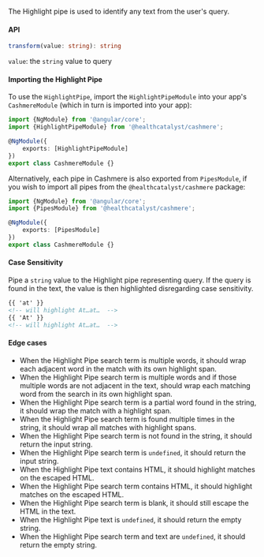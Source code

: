The Highlight pipe is used to identify any text from the user's query.

#### API

```ts
transform(value: string): string
```

`value`: the `string` value to query

#### Importing the Highlight Pipe

To use the `HighlightPipe`, import the `HighlightPipeModule` into your app's `CashmereModule` (which in turn is imported into your app):

```ts
import {NgModule} from '@angular/core';
import {HighlightPipeModule} from '@healthcatalyst/cashmere';

@NgModule({
    exports: [HighlightPipeModule]
})
export class CashmereModule {}
```

Alternatively, each pipe in Cashmere is also exported from `PipesModule`, if you wish to import all pipes from the `@healthcatalyst/cashmere` package:

```ts
import {NgModule} from '@angular/core';
import {PipesModule} from '@healthcatalyst/cashmere';

@NgModule({
    exports: [PipesModule]
})
export class CashmereModule {}
```

#### Case Sensitivity

Pipe a `string` value to the Highlight pipe representing query. If the query is found in the text, the value is then highlighted disregarding case sensitivity.

```html
{{ 'at' }}
<!-- will highlight At…at…  -->
{{ 'At' }}
<!-- will highlight At…at…  -->
```

#### Edge cases

*   When the Highlight Pipe search term is multiple words, it should wrap each adjacent word in the match with its own highlight span.
*   When the Highlight Pipe search term is multiple words and if those multiple words are not adjacent in the text, should wrap each matching word from the search in its own highlight span.
*   When the Highlight Pipe search term is a partial word found in the string, it should wrap the match with a highlight span.
*   When the Highlight Pipe search term is found multiple times in the string, it should wrap all matches with highlight spans.
*   When the Highlight Pipe search term is not found in the string, it should return the input string.
*   When the Highlight Pipe search term is `undefined`, it should return the input string.
*   When the Highlight Pipe text contains HTML, it should highlight matches on the escaped HTML.
*   When the Highlight Pipe search term contains HTML, it should highlight matches on the escaped HTML.
*   When the Highlight Pipe search term is blank, it should still escape the HTML in the text.
*   When the Highlight Pipe text is `undefined`, it should return the empty string.
*   When the Highlight Pipe search term and text are `undefined`, it should return the empty string.
